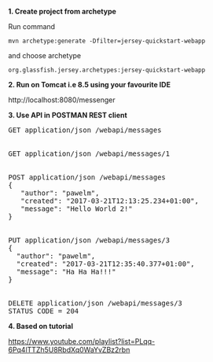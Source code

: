 **1. Create project from archetype**

Run command

`mvn archetype:generate -Dfilter=jersey-quickstart-webapp`

and choose archetype

`org.glassfish.jersey.archetypes:jersey-quickstart-webapp`

**2. Run on Tomcat i.e 8.5 using your favourite IDE**

http://localhost:8080/messenger

**3. Use API in POSTMAN REST client**

<pre>
GET application/json /webapi/messages
<br/>
GET application/json /webapi/messages/1
<br/>
POST application/json /webapi/messages
{
   "author": "pawelm",
   "created": "2017-03-21T12:13:25.234+01:00",
   "message": "Hello World 2!"
}
<br />
PUT application/json /webapi/messages/3
{
  "author": "pawelm",
  "created": "2017-03-21T12:35:40.377+01:00",
  "message": "Ha Ha Ha!!!"
}
<br />
DELETE application/json /webapi/messages/3
STATUS CODE = 204
</pre>

**4. Based on tutorial**

https://www.youtube.com/playlist?list=PLqq-6Pq4lTTZh5U8RbdXq0WaYvZBz2rbn
